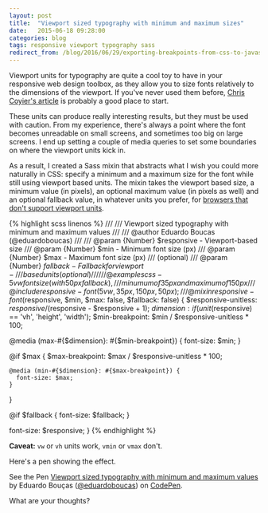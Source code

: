 ```yaml
---
layout: post
title:  "Viewport sized typography with minimum and maximum sizes"
date:   2015-06-18 09:28:00
categories: blog
tags: responsive viewport typography sass
redirect_from: /blog/2016/06/29/exporting-breakpoints-from-css-to-javascript-with-include-media.html
---
```

Viewport units for typography are quite a cool toy to have in your responsive web design toolbox, as they allow you to size fonts relatively to the dimensions of the viewport.<!--more--> If you've never used them before, [Chris Coyier's article](https://css-tricks.com/viewport-sized-typography/) is probably a good place to start.

These units can produce really interesting results, but they must be used with caution. From my experience, there's always a point where the font becomes unreadable on small screens, and sometimes too big on large screens. I end up setting a couple of media queries to set some boundaries on where the viewport units kick in.

As a result, I created a Sass mixin that abstracts what I wish you could more naturally in CSS: specify a minimum and a maximum size for the font while still using viewport based units. The mixin takes the viewport based size, a minimum value (in pixels), an optional maximum value (in pixels as well) and an optional fallback value, in whatever units you prefer, for [browsers that don't support viewport units](http://caniuse.com/#feat=viewport-units).

{% highlight scss linenos %}
///
/// Viewport sized typography with minimum and maximum values
///
/// @author Eduardo Boucas (@eduardoboucas)
///
/// @param {Number}   $responsive  - Viewport-based size
/// @param {Number}   $min         - Minimum font size (px)
/// @param {Number}   $max         - Maximum font size (px)
///                                  (optional)
/// @param {Number}   $fallback    - Fallback for viewport-
///                                  based units (optional)
///
/// @example scss - 5vw font size (with 50px fallback), 
///                 minumum of 35px and maximum of 150px
///  @include responsive-font(5vw, 35px, 150px, 50px);
///
@mixin responsive-font($responsive, $min, $max: false, $fallback: false) {
  $responsive-unitless: $responsive / ($responsive - $responsive + 1);
  $dimension: if(unit($responsive) == 'vh', 'height', 'width');
  $min-breakpoint: $min / $responsive-unitless * 100;
  
  @media (max-#{$dimension}: #{$min-breakpoint}) {
    font-size: $min;
  }
  
  @if $max {
    $max-breakpoint: $max / $responsive-unitless * 100;
    
    @media (min-#{$dimension}: #{$max-breakpoint}) {
      font-size: $max;
    }
  }
  
  @if $fallback {
    font-size: $fallback;
  }
  
  font-size: $responsive;
}
{% endhighlight %}

**Caveat:** `vw` or `vh` units work, `vmin` or `vmax` don't.

Here's a pen showing the effect.

<p data-height="268" data-theme-id="0" data-slug-hash="YXxmwv" data-default-tab="result" data-user="eduardoboucas" class='codepen'>See the Pen <a href='http://codepen.io/eduardoboucas/pen/YXxmwv/'>Viewport sized typography with minimum and maximum values</a> by Eduardo Bouças (<a href='http://codepen.io/eduardoboucas'>@eduardoboucas</a>) on <a href='http://codepen.io'>CodePen</a>.</p>
<script async src="//assets.codepen.io/assets/embed/ei.js"></script>

What are your thoughts?<!--tomb-->
